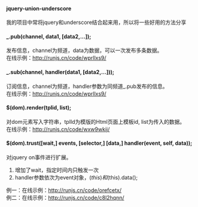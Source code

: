 #### jquery-union-underscore
我的项目中常将jquery和underscore结合起来用，所以将一些好用的方法分享


#### _.pub(channel, data1, [data2,...]);             
发布信息，channel为频道，data为数据，可以一次发布多条数据。               
在线示例：<http://runjs.cn/code/wprllxs9/>                     

#### _.sub(channel, handler(data1, [data2,...]));              
订阅信息，channel为频道，handler参数为同频道_.pub发布的信息。                     
在线示例：<http://runjs.cn/code/wprllxs9/>                


#### $(dom).render(tplid, list);            
对dom元素写入字符串，tplId为模版的Html页面上模板id, list为传入的数据。             
在线示例：<http://runjs.cn/code/wxw9wkij/>              


#### $(dom).trust([wait,] events,  [selector,]  [data,] handler(event, self, data));         
对jquery on事件进行扩展。                         
1. 增加了wait，指定时间内只触发一次                              
2. handler参数依次为event对象，$(this)和$(this).data();                                

例一：在线示例：<http://runjs.cn/code/orefcetx/>          
例二：在线示例：<http://runjs.cn/code/c8l2hqnn/>    